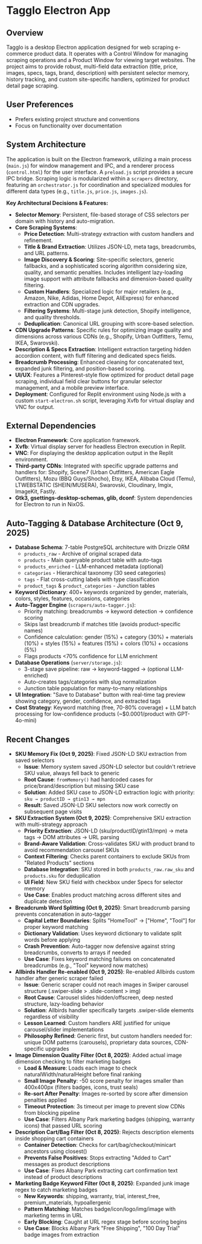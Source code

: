# Tagglo Electron App

## Overview
Tagglo is a desktop Electron application designed for web scraping e-commerce product data. It operates with a Control Window for managing scraping operations and a Product Window for viewing target websites. The project aims to provide robust, multi-field data extraction (title, price, images, specs, tags, brand, description) with persistent selector memory, history tracking, and custom site-specific handlers, optimized for product detail page scraping.

## User Preferences
- Prefers existing project structure and conventions
- Focus on functionality over documentation

## System Architecture
The application is built on the Electron framework, utilizing a main process (`main.js`) for window management and IPC, and a renderer process (`control.html`) for the user interface. A `preload.js` script provides a secure IPC bridge. Scraping logic is modularized within a `scrapers` directory, featuring an `orchestrator.js` for coordination and specialized modules for different data types (e.g., `title.js`, `price.js`, `images.js`).

**Key Architectural Decisions & Features:**
- **Selector Memory**: Persistent, file-based storage of CSS selectors per domain with history and auto-migration.
- **Core Scraping Systems**:
    - **Price Detection**: Multi-strategy extraction with custom handlers and refinement.
    - **Title & Brand Extraction**: Utilizes JSON-LD, meta tags, breadcrumbs, and URL patterns.
    - **Image Discovery & Scoring**: Site-specific selectors, generic fallbacks, and a sophisticated scoring algorithm considering size, quality, and semantic penalties. Includes intelligent lazy-loading image support with attribute fallbacks and dimension-based quality filtering.
    - **Custom Handlers**: Specialized logic for major retailers (e.g., Amazon, Nike, Adidas, Home Depot, AliExpress) for enhanced extraction and CDN upgrades.
    - **Filtering Systems**: Multi-stage junk detection, Shopify intelligence, and quality thresholds.
    - **Deduplication**: Canonical URL grouping with score-based selection.
- **CDN Upgrade Patterns**: Specific rules for optimizing image quality and dimensions across various CDNs (e.g., Shopify, Urban Outfitters, Temu, IKEA, Swarovski).
- **Description & Specs Extraction**: Intelligent extraction targeting hidden accordion content, with fluff filtering and dedicated specs fields.
- **Breadcrumb Processing**: Enhanced cleaning for concatenated text, expanded junk filtering, and position-based scoring.
- **UI/UX**: Features a Pinterest-style flow optimized for product detail page scraping, individual field clear buttons for granular selector management, and a mobile preview interface.
- **Deployment**: Configured for Replit environment using Node.js with a custom `start-electron.sh` script, leveraging Xvfb for virtual display and VNC for output.

## External Dependencies
- **Electron Framework**: Core application framework.
- **Xvfb**: Virtual display server for headless Electron execution in Replit.
- **VNC**: For displaying the desktop application output in the Replit environment.
- **Third-party CDNs**: Integrated with specific upgrade patterns and handlers for: Shopify, Scene7 (Urban Outfitters, American Eagle Outfitters), Mozu (BBQ Guys/Shocho), Etsy, IKEA, Alibaba Cloud (Temu), LTWEBSTATIC (SHEIN/MUSERA), Swarovski, Cloudinary, Imgix, ImageKit, Fastly.
- **Gtk3, gsettings-desktop-schemas, glib, dconf**: System dependencies for Electron to run in NixOS.

## Auto-Tagging & Database Architecture (Oct 9, 2025)
- **Database Schema**: 7-table PostgreSQL architecture with Drizzle ORM
  - `products_raw` - Archive of original scraped data
  - `products` - Main queryable product table with auto-tags
  - `products_enriched` - LLM-enhanced metadata (optional)
  - `categories` - Hierarchical taxonomy (30 seed categories)
  - `tags` - Flat cross-cutting labels with type classification
  - `product_tags` & `product_categories` - Junction tables
- **Keyword Dictionary**: 400+ keywords organized by gender, materials, colors, styles, features, occasions, categories
- **Auto-Tagger Engine** (`scrapers/auto-tagger.js`):
  - Priority matching: breadcrumbs → keyword detection → confidence scoring
  - Skips last breadcrumb if matches title (avoids product-specific names)
  - Confidence calculation: gender (15%) + category (30%) + materials (10%) + styles (15%) + features (15%) + colors (10%) + occasions (5%)
  - Flags products <70% confidence for LLM enrichment
- **Database Operations** (`server/storage.js`):
  - 3-stage save pipeline: raw → keyword-tagged → (optional LLM-enriched)
  - Auto-creates tags/categories with slug normalization
  - Junction table population for many-to-many relationships
- **UI Integration**: "Save to Database" button with real-time tag preview showing category, gender, confidence, and extracted tags
- **Cost Strategy**: Keyword matching (free, 70-80% coverage) + LLM batch processing for low-confidence products (~$0.0001/product with GPT-4o-mini)

## Recent Changes
- **SKU Memory Fix (Oct 9, 2025)**: Fixed JSON-LD SKU extraction from saved selectors
  - **Issue**: Memory system saved JSON-LD selector but couldn't retrieve SKU value, always fell back to generic
  - **Root Cause**: `fromMemory()` had hardcoded cases for price/brand/description but missing SKU case
  - **Solution**: Added SKU case to JSON-LD extraction logic with priority: `sku → productID → gtin13 → mpn`
  - **Result**: Saved JSON-LD SKU selectors now work correctly on subsequent page visits
- **SKU Extraction System (Oct 9, 2025)**: Comprehensive SKU extraction with multi-strategy approach
  - **Priority Extraction**: JSON-LD (sku/productID/gtin13/mpn) → meta tags → DOM attributes → URL parsing
  - **Brand-Aware Validation**: Cross-validates SKU with product brand to avoid recommendation carousel SKUs
  - **Context Filtering**: Checks parent containers to exclude SKUs from "Related Products" sections
  - **Database Integration**: SKU stored in both `products_raw.raw_sku` and `products.sku` for deduplication
  - **UI Field**: New SKU field with checkbox under Specs for selector memory
  - **Use Case**: Enables product matching across different sites and duplicate detection
- **Breadcrumb Word Splitting (Oct 9, 2025)**: Smart breadcrumb parsing prevents concatenation in auto-tagger
  - **Capital Letter Boundaries**: Splits "HomeTool" → ["Home", "Tool"] for proper keyword matching
  - **Dictionary Validation**: Uses keyword dictionary to validate split words before applying
  - **Crash Prevention**: Auto-tagger now defensive against string breadcrumbs, converts to arrays if needed
  - **Use Case**: Fixes keyword matching failures on concatenated breadcrumbs (e.g., "Tool" keyword now matches)
- **Allbirds Handler Re-enabled (Oct 9, 2025)**: Re-enabled Allbirds custom handler after generic scraper failed
  - **Issue**: Generic scraper could not reach images in Swiper carousel structure (.swiper-slide > .slide-content > img)
  - **Root Cause**: Carousel slides hidden/offscreen, deep nested structure, lazy-loading behavior
  - **Solution**: Allbirds handler specifically targets .swiper-slide elements regardless of visibility
  - **Lesson Learned**: Custom handlers ARE justified for unique carousel/slider implementations
  - **Philosophy Refined**: Generic first, but custom handlers needed for: unique DOM patterns (carousels), proprietary data sources, CDN-specific upgrades
- **Image Dimension Quality Filter (Oct 8, 2025)**: Added actual image dimension checking to filter marketing badges
  - **Load & Measure**: Loads each image to check naturalWidth/naturalHeight before final ranking
  - **Small Image Penalty**: -50 score penalty for images smaller than 400x400px (filters badges, icons, trust seals)
  - **Re-sort After Penalty**: Images re-sorted by score after dimension penalties applied
  - **Timeout Protection**: 3s timeout per image to prevent slow CDNs from blocking pipeline
  - **Use Case**: Filters Albany Park marketing badges (shipping, warranty icons) that passed URL scoring
- **Description Cart/Bag Filter (Oct 8, 2025)**: Rejects description elements inside shopping cart containers
  - **Container Detection**: Checks for cart/bag/checkout/minicart ancestors using closest()
  - **Prevents False Positives**: Stops extracting "Added to Cart" messages as product descriptions
  - **Use Case**: Fixes Albany Park extracting cart confirmation text instead of product descriptions
- **Marketing Badge Keyword Filter (Oct 8, 2025)**: Expanded junk image regex to catch marketing badges
  - **New Keywords**: shipping, warranty, trial, interest_free, premium_materials, hypoallergenic
  - **Pattern Matching**: Matches badge/icon/logo/img/image with marketing terms in URL
  - **Early Blocking**: Caught at URL regex stage before scoring begins
  - **Use Case**: Blocks Albany Park "Free Shipping", "100 Day Trial" badge images from extraction